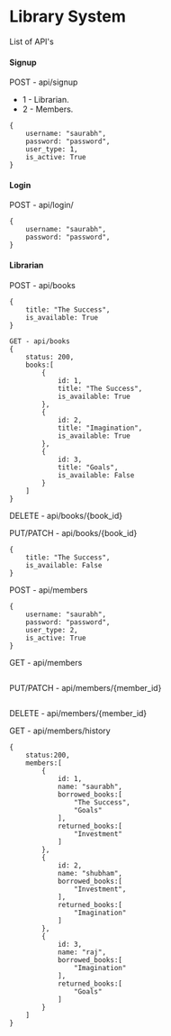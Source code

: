# Library System

List of API's

#### Signup

POST - api/signup

- 1 - Librarian.
- 2 - Members.

```
{
	username: "saurabh",
	password: "password",
	user_type: 1,
	is_active: True
}
```

#### Login

POST - api/login/

```
{
	username: "saurabh",
	password: "password",
}
```

#### Librarian

POST - api/books

```
{
	title: "The Success",
	is_available: True
}
```

```
GET - api/books
{
	status: 200,
	books:[
		{
            id: 1,
			title: "The Success",
			is_available: True
		},
		{
            id: 2,
			title: "Imagination",
			is_available: True
		},
		{
            id: 3,
			title: "Goals",
			is_available: False
		}
	]
}
```

DELETE - api/books/{book_id}

PUT/PATCH - api/books/{book_id}
```
{
	title: "The Success",
	is_available: False
}
```

POST - api/members
```
{
	username: "saurabh",
	password: "password",
	user_type: 2,
	is_active: True
}
```

GET - api/members
```

```

PUT/PATCH - api/members/{member_id}
```

```

DELETE - api/members/{member_id}

GET - api/members/history
```
{
    status:200,
    members:[
        {
            id: 1,
            name: "saurabh",
            borrowed_books:[
                "The Success",
                "Goals"
            ],
            returned_books:[
                "Investment"
            ]
        },
        {
            id: 2,
            name: "shubham",
            borrowed_books:[
                "Investment",
            ],
            returned_books:[
                "Imagination"
            ]
        },
        {
            id: 3,
            name: "raj",
            borrowed_books:[
                "Imagination"
            ],
            returned_books:[
                "Goals"
            ]
        }
    ]
}
```
